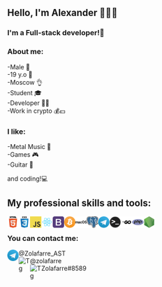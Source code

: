## Hello, I'm Alexander 👨‍💻👋
### I'm a Full-stack developer!🤩

### About me:<br/>
-Male 🧔<br/>
-19 y.o 👴 <br/>
-Moscow 👌<br/>
-Student 🎓<br/>
-Developer 🧑‍💻<br/>
-Work in crypto 💰💵<br/>

### I like: <br/>
-Metal Music 🤘<br/>
-Games 🎮<br/>
-Guitar 🎸<br/>

and coding!:computer:


## My professional skills and tools:<br/>
<img align="left" alt="HTML5" width="26px" src="https://raw.githubusercontent.com/github/explore/80688e429a7d4ef2fca1e82350fe8e3517d3494d/topics/html/html.png"/>
<img align="left" alt="CSS" width="26px" src="https://raw.githubusercontent.com/github/explore/80688e429a7d4ef2fca1e82350fe8e3517d3494d/topics/css/css.png"/>
<img align="left" alt="Js" width="26px" src="https://raw.githubusercontent.com/github/explore/80688e429a7d4ef2fca1e82350fe8e3517d3494d/topics/javascript/javascript.png"/>
<img align="left" alt="React" width="26px" src="https://raw.githubusercontent.com/github/explore/80688e429a7d4ef2fca1e82350fe8e3517d3494d/topics/react/react.png"/>
<img align="left" alt="Bootstrap" width="26px" src="https://raw.githubusercontent.com/github/explore/80688e429a7d4ef2fca1e82350fe8e3517d3494d/topics/bootstrap/bootstrap.png"/>
<img align="left" alt="Bitok" width="26px" src="https://raw.githubusercontent.com/github/explore/80688e429a7d4ef2fca1e82350fe8e3517d3494d/topics/bitcoin/bitcoin.png"/>
<img align="left" alt="Mac" width="26px" src="https://raw.githubusercontent.com/github/explore/868696fc547869eb5de5add3b3695abdd43bb9dc/topics/macos/macos.png"/>
<img align="left" alt="Ps" width="26px" src="https://raw.githubusercontent.com/github/explore/80688e429a7d4ef2fca1e82350fe8e3517d3494d/topics/postgresql/postgresql.png"/>
<img align="left" alt="Tg" width="26px" src="https://raw.githubusercontent.com/github/explore/80688e429a7d4ef2fca1e82350fe8e3517d3494d/topics/telegram/telegram.png"/>
<img align="left" alt="Tg" width="26px" src="https://raw.githubusercontent.com/github/explore/d92924b1d925bb134e308bd29c9de6c302ed3beb/topics/terminal/terminal.png"/>
<img align="left" alt="Tg" width="26px" src="https://raw.githubusercontent.com/github/explore/80688e429a7d4ef2fca1e82350fe8e3517d3494d/topics/go/go.png"/>
<img align="left" alt="T" width="26px" src="https://raw.githubusercontent.com/github/explore/ccc16358ac4530c6a69b1b80c7223cd2744dea83/topics/php/php.png"/>
<img align="left" alt="Tg" width="26px" src="https://raw.githubusercontent.com/github/explore/80688e429a7d4ef2fca1e82350fe8e3517d3494d/topics/nodejs/nodejs.png"/><br/>

### You can contact me:<br/>
<img align="left" alt="Tg" width="26px" src="https://raw.githubusercontent.com/github/explore/80688e429a7d4ef2fca1e82350fe8e3517d3494d/topics/telegram/telegram.png"/> @Zolafarre_AST <br/>
<img align="left" alt="Tg" width="26px" src="https://pngicon.ru/file/uploads/instagram.png"/>  @zolafarre <br/>
<img align="left" alt="Tg" width="26px" src="https://play-lh.googleusercontent.com/Wvjx6rVlC1rGWKkln3r-23ICKV--sxEEUuq7jd15BeJan8v-wS7TGwm0NHXqqon18w"/> Zolafarre#8589



 








